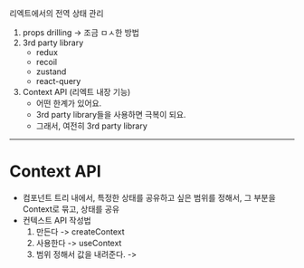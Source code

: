 리엑트에서의 전역 상태 관리

1. props drilling -> 조금 ㅁㅅ한 방법
2. 3rd party library
   - redux
   - recoil
   - zustand
   - react-query
3. Context API (리엑트 내장 기능)
   - 어떤 한계가 있어요.
   - 3rd party library들을 사용하면 극복이 되요.
   - 그래서, 여전히 3rd party library

---

# Context API

- 컴포넌트 트리 내에서, 특정한 상태를 공유하고 싶은 범위를 정해서, 그 부분을 Context로 묶고, 상태를 공유
- 컨텍스트 API 작성법
  1. 만든다 -> createContext
  2. 사용한다 -> useContext
  3. 범위 정해서 값을 내려준다. -> <Provider value={value}></Provider>
